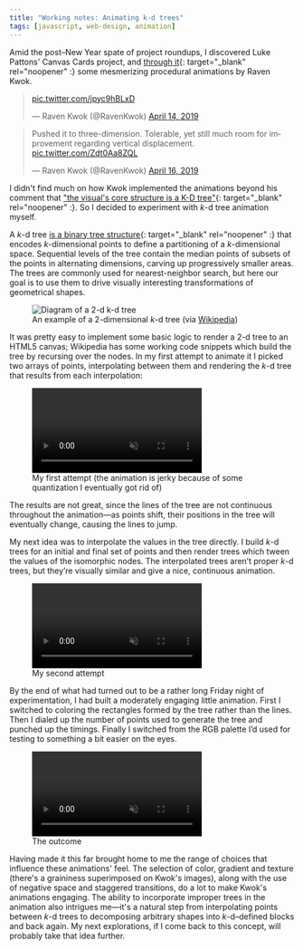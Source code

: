 ```yaml
---
title: "Working notes: Animating k-d trees"
tags: [javascript, web-design, animation]
---
```


Amid the post–New Year spate of project roundups, I discovered Luke Pattons' Canvas Cards project, and [through it](https://canvas-cards.glitch.me/#boxer-selector){: target="_blank" rel="noopener" :} some mesmerizing procedural animations by Raven Kwok.

<blockquote class="twitter-tweet"><p lang="und" dir="ltr"><a href="https://t.co/jpyc9hBLxD" target="_blank" rel="noopener">pic.twitter.com/jpyc9hBLxD</a></p>&mdash; Raven Kwok (@RavenKwok) <a href="https://twitter.com/RavenKwok/status/1117347303105294337?ref_src=twsrc%5Etfw" target="_blank" rel="noopener">April 14, 2019</a></blockquote>

<blockquote class="twitter-tweet" data-conversation="none"><p lang="en" dir="ltr">Pushed it to three-dimension. Tolerable, yet still much room for improvement regarding vertical displacement. <a href="https://t.co/Zdt0Aa8ZQL" target="_blank" rel="noopener">pic.twitter.com/Zdt0Aa8ZQL</a></p>&mdash; Raven Kwok (@RavenKwok) <a href="https://twitter.com/RavenKwok/status/1118036493623185409?ref_src=twsrc%5Etfw" target="_blank" rel="noopener">April 16, 2019</a></blockquote>

I didn't find much on how Kwok implemented the animations beyond his comment that ["the visual's core structure is a K-D tree"](https://twitter.com/RavenKwok/status/1118034980037283840){: target="_blank" rel="noopener" :}. So I decided to experiment with *k*-d tree animation myself.

A *k*-d tree [is a binary tree structure](https://en.wikipedia.org/wiki/K-d_tree){: target="_blank" rel="noopener" :} that encodes *k*-dimensional points to define a partitioning of a *k*-dimensional space. Sequential levels of the tree contain the median points of subsets of the points in alternating dimensions, carving up progressively smaller areas. The trees are commonly used for nearest-neighbor search, but here our goal is to use them to drive visually interesting transformations of geometrical shapes.

<figure>
  <img src="{{ page.assets_dir }}/posts/animating-kd-trees/Kdtree_2d.png"
       alt="Diagram of a 2-d k-d tree">
  <figcaption>
    An example of a 2-dimensional <i>k</i>-d tree (via <a href="https://commons.wikimedia.org/wiki/File:Kdtree_2d.svg" target="_blank" rel="noopener">Wikipedia</a>)
  </figcaption>
</figure>

It was pretty easy to implement some basic logic to render a 2-d tree to an HTML5 canvas; Wikipedia has some working code snippets which build the tree by recursing over the nodes. In my first attempt to animate it I picked two arrays of points, interpolating between them and rendering the *k*-d tree that results from each interpolation:

<figure>
  <video controls autoplay muted loop>
    <source src="{{ page.assets_dir }}/posts/animating-kd-trees/anim-first-try.webm" type="video/webm">
    <source src="{{ page.assets_dir }}/posts/animating-kd-trees/anim-first-try.mp4" type="video/mp4">
    Sorry, your browser doesn't support embedded videos.
  </video>
  <figcaption>
    My first attempt (the animation is jerky because of some quantization I eventually got rid of)
  </figcaption>
</figure>

The results are not great, since the lines of the tree are not continuous throughout the animation—as points shift, their positions in the tree will eventually change, causing the lines to jump.

My next idea was to interpolate the values in the tree directly. I build *k*-d trees for an initial and final set of points and then render trees which tween the values of the isomorphic nodes. The interpolated trees aren’t proper *k*-d trees, but they’re visually similar and give a nice, continuous animation.

<figure>
  <video controls autoplay muted loop>
    <source src="{{ page.assets_dir }}/posts/animating-kd-trees/anim-second-try.webm" type="video/webm">
    <source src="{{ page.assets_dir }}/posts/animating-kd-trees/anim-second-try.mp4" type="video/mp4">
    Sorry, your browser doesn't support embedded videos.
  </video>
  <figcaption>
    My second attempt
  </figcaption>
</figure>

By the end of what had turned out to be a rather long Friday night of experimentation, I had built a moderately engaging little animation. First I switched to coloring the rectangles formed by the tree rather than the lines. Then I dialed up the number of points used to generate the tree and punched up the timings. Finally I switched from the RGB palette I’d used for testing to something a bit easier on the eyes.

<figure>
  <video controls autoplay muted loop>
    <source src="{{ page.assets_dir }}/posts/animating-kd-trees/anim-third-try.webm" type="video/webm">
    <source src="{{ page.assets_dir }}/posts/animating-kd-trees/anim-third-try.mp4" type="video/mp4">
    Sorry, your browser doesn't support embedded videos.
  </video>
  <figcaption>
    The outcome
  </figcaption>
</figure>

Having made it this far brought home to me the range of choices that influence these animations' feel. The selection of color, gradient and texture (there's a graininess superimposed on Kwok's images), along with the use of negative space and staggered transitions, do a lot to make Kwok's animations engaging. The ability to incorporate improper trees in the animation also intrigues me—it's a natural step from interpolating points between *k*-d trees to decomposing arbitrary shapes into *k*-d–defined blocks and back again. My next explorations, if I come back to this concept, will probably take that idea further.
